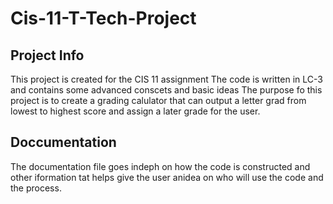# Cis-11-T-Tech-Project
## Project Info
This project is created for the CIS 11 assignment
The code is written in LC-3 and contains some advanced conscets and basic ideas
The purpose fo this project is to create a grading calulator that can output a letter grad from lowest to highest score and assign a later grade for the user.
## Doccumentation
The documentation file goes indeph on how the code is constructed and other iformation tat helps give the user anidea on who will use the code and the process.
